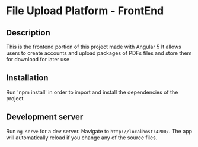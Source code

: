# File Upload Platform - FrontEnd

## Description
This is the frontend portion of this project made with Angular 5
It allows users to create accounts and upload packages of PDFs files and store them for download for later use

## Installation

Run 'npm install' in order to import and install the dependencies of the project

## Development server

Run `ng serve` for a dev server. Navigate to `http://localhost:4200/`. The app will automatically reload if you change any of the source files.
